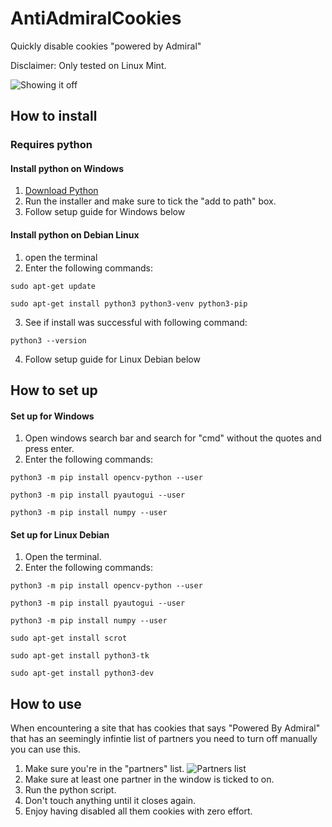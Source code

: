 # AntiAdmiralCookies
Quickly disable cookies "powered by Admiral"

Disclaimer: Only tested on Linux Mint.

![Showing it off](https://cdn.discordapp.com/attachments/735916878215512146/896168104076406794/EwAdMoney.gif)

## How to install

### Requires python
#### Install python on Windows
1. [Download Python](https://www.python.org/downloads/)
2. Run the installer and make sure to tick the "add to path" box.
3. Follow setup guide for Windows below

#### Install python on Debian Linux
1. open the terminal
2. Enter the following commands:

`sudo apt-get update`

`sudo apt-get install python3 python3-venv python3-pip`

3. See if install was successful with following command:

`python3 --version`

4. Follow setup guide for Linux Debian below

## How to set up
#### Set up for Windows
1. Open windows search bar and search for "cmd" without the quotes and press enter.
2. Enter the following commands:

`python3 -m pip install opencv-python --user`

`python3 -m pip install pyautogui --user`

`python3 -m pip install numpy --user`

#### Set up for Linux Debian
1. Open the terminal.
2. Enter the following commands:

`python3 -m pip install opencv-python --user`

`python3 -m pip install pyautogui --user`

`python3 -m pip install numpy --user`

`sudo apt-get install scrot`

`sudo apt-get install python3-tk`

`sudo apt-get install python3-dev`

## How to use
When encountering a site that has cookies that says "Powered By Admiral" that has an seemingly infintie list of partners you need to turn off manually you can use this.
1. Make sure you're in the "partners" list.
![Partners list](https://cdn.discordapp.com/attachments/735916878215512146/896164060033339392/unknown.png)
2. Make sure at least one partner in the window is ticked to on.
3. Run the python script.
4. Don't touch anything until it closes again.
5. Enjoy having disabled all them cookies with zero effort.
